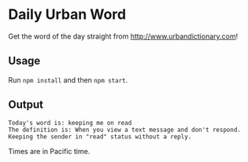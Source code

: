 # Daily Urban Word

Get the word of the day straight from http://www.urbandictionary.com!

## Usage

Run `npm install` and then `npm start`.

## Output

```
Today's word is: keeping me on read
The definition is: When you view a text message and don't respond. Keeping the sender in "read" status without a reply.
```

Times are in Pacific time.
